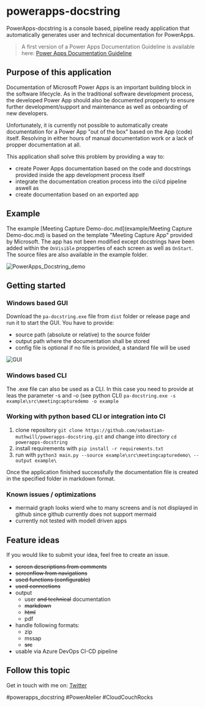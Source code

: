 # powerapps-docstring

PowerApps-docstring is a console based, pipeline ready application that automatically generates user and technical documentation for PowerApps.

> A first version of a Power Apps Documentation Guideline is available here: [Power Apps Documentation Guideline](docu/PoweApps_Documentation_Guideline.md)

## Purpose of this application
Documentation of Microsoft Power Apps is an important building block in the software lifecycle. As in the traditional software development process, the developed Power App should also be documented propperly to ensure further development/support and maintenance as well as onboarding of new developers.

Unfortunately, it is currently not possible to automatically create documentation for a Power App "out of the box" based on the App (code) itself. 
Resolving in either hours of manual documentation work or a lack of propper documentation at all.

This application shall solve this problem by providing a way to:
- create Power Apps documentation based on the code and docstrings provided inside the app development process itself
- integrate the documentation creation process into the ci/cd pipeline aswell as
- create documentation based on an exported app

## Example
The example [Meeting Capture Demo-doc.md](example/Meeting Capture Demo-doc.md) is based on the template "Meeting Capture App" provided by Microsoft. The app has not been modified except docstrings have been added within the `OnVisible` propperties of each screen as well as `OnStart`. The source files are also available in the example folder.

![PowerApps_Docstring_demo](https://user-images.githubusercontent.com/10375725/137876032-42aea559-bd16-4c23-a15d-4512dd12f524.gif)

## Getting started

### Windows based GUI
Download the `pa-docstring.exe` file from `dist` folder or release page and run it to start the GUI. You have to provide:
- source path (absolute or relative) to the source folder
- output path where the documentation shall be stored
- config file is optional if no file is provided, a standard file will be used

![GUI](https://github.com/sebastian-muthwill/powerapps-docstring/blob/main/docu/media/powerapps-docstring-gui.png?raw=true)

### Windows based CLI
The .exe file can also be used as a CLI. In this case you need to provide at leas the parameter -s and -o (see python CLI)
``pa-docstring.exe -s example\src\meetingcapturedemo -o example``

### Working with python based CLI or integration into CI  
1. clone repository `git clone https://github.com/sebastian-muthwill/powerapps-docstring.git` and change into directory `cd powerapps-docstring`
2. install requirements with `pip install -r requirements.txt`
3. run with `python3 main.py --source example\src\meetingcapturedemo\ --output example\`

Once the application finished successfully the documentation file is created in the specified folder in markdown format.

### Known issues / optimizations
- mermaid graph looks wierd whe to many screens and is not displayed in github since github currently does not support mermaid
- currently not tested with modell driven apps


## Feature ideas
If you would like to submit your idea, feel free to create an issue.

- ~~screen descriptions from comments~~
- ~~screenflow from navigations~~
- ~~used functions  (configurable)~~
- ~~used connections~~
- output
  - user ~~and technical~~ documentation
  - ~~markdown~~
  - ~~html~~
  - pdf
- handle following formats:
  - zip
  - mssap
  - ~~src~~
- usable via Azure DevOps CI-CD pipeline

## Follow this topic
Get in touch with me on: [Twitter](https://twitter.com/waszumkuckuck)

#powerapps_docstring #PowerAtelier #CloudCouchRocks 
